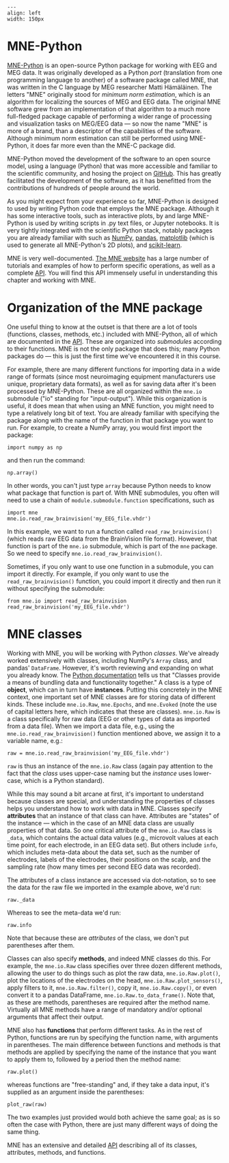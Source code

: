 ```{figure} images/mne_logo.png
---
align: left
width: 150px
```
# MNE-Python

[MNE-Python](https://mne.tools/) is an open-source Python package for working with EEG and MEG data. It was originally developed as a Python *port* (translation from one programming language to another) of a software package called MNE, that was written in the C language by MEG researcher Matti Hämäläinen. The letters "MNE" originally stood for *minimum norm estimation*, which is an algorithm for localizing the sources of MEG and EEG data. The original MNE software grew from an implementation of that algorithm to a much more full-fledged package capable of performing a wider range of processing and visualization tasks on MEG/EEG data — so now the name "MNE" is more of a brand, than a descriptor of the capabilities of the software. Although minimum norm estimation can still be performed using MNE-Python, it does far more even than the MNE-C package did.

MNE-Python moved the development of the software to an open source model, using a language (Python) that was more accessible and familiar to the scientific community, and hosing the project on [GitHub](https://github.com/mne-tools/mne-python). This has greatly facilitated the development of the software, as it has benefitted from the contributions of hundreds of people around the world.

As you might expect from your experience so far, MNE-Python is designed to used by writing Python code that employs the MNE package. Although it has some interactive tools, such as interactive plots, by and large MNE-Python is used by writing scripts in .py text files, or Jupyter notebooks. It is very tightly integrated with the scientific Python stack, notably packages you are already familiar with such as [NumPy](https://numpy.org), [pandas](https://numpy.org), [matplotlib](https://matplotlib.org/) (which is used to generate all MNE-Python's 2D plots), and [scikit-learn](https://scikit-learn.org/stable/).

MNE is very well-documented. [The MNE website](https://mne.tools/stable/index.html) has a large number of tutorials and examples of how to perform specific operations, as well as a complete [API](https://mne.tools/stable/python_reference.html). You will find this API immensely useful in understanding this chapter and working with MNE.

# Organization of the MNE package

One useful thing to know at the outset is that there are a lot of tools (functions, classes, methods, etc.) included with MNE-Python, all of which are documented in the [API](https://mne.tools/stable/python_reference.html). These are organized into *submodules* according to their functions. MNE is not the only package that does this; many Python packages do — this is just the first time we've encountered it in this course. 

For example, there are many different functions for importing data in a wide range of formats (since most neuroimaging equipment manufacturers use unique, proprietary data formats), as well as for saving data after it's been processed by MNE-Python. These are all organized within the `mne.io` submodule ("io" standing for "input-output"). While this organization is useful, it does mean that when using an MNE function, you might need to type a relatively long bit of text. You are already familiar with specifying the package along with the name of the function in that package you want to run. For example, to create a NumPy array, you would first import the package:

    import numpy as np

and then run the command:

    np.array()

In other words, you can't just type `array` because Python needs to know what package that function is part of. With MNE submodules, you often will need to use a chain of `module.submodule.function` specifications, such as

    import mne
    mne.io.read_raw_brainvision('my_EEG_file.vhdr')

In this example, we want to run a function called `read_raw_brainvision()` (which reads raw EEG data from the BrainVision file format). However, that function is part of the `mne.io` submodule, which is part of the `mne` package. So we need to specify `mne.io.read_raw_brainvision()`. 

Sometimes, if you only want to use one function in a submodule, you can import it directly. For example, if you only want to use the `read_raw_brainvision()` function, you could import it directly and then run it without specifying the submodule:

    from mne.io import read_raw_brainvision
    read_raw_brainvision('my_EEG_file.vhdr')

# MNE classes

Working with MNE, you will be working with Python *classes*. We've already worked extensively with classes, including NumPy's `Array` class, and pandas' `DataFrame`. However, it's worth reviewing and expanding on what you already know. The [Python documentation](https://docs.python.org/3/tutorial/classes.html) tells us that "Classes provide a means of bundling data and functionality together." A class is a type of **object**, which can in turn have **instances**. Putting this concretely in the MNE context, one important set of MNE classes are for storing data of different kinds. These include `mne.io.Raw`, `mne.Epochs`, and `mne.Evoked` (note the use of capital letters here, which indicates that these are classes). `mne.io.Raw` is a class specifically for raw data (EEG or other types of data as imported from a data file). When we import a data file, e.g., using the `mne.io.read_raw_brainvision()` function mentioned above, we assign it to a variable name, e.g.:

    raw = mne.io.read_raw_brainvision('my_EEG_file.vhdr')

`raw` is thus an instance of the `mne.io.Raw` class (again pay attention to the fact that the *class* uses upper-case naming but the *instance* uses lower-case, which is a Python standard).

While this may sound a bit arcane at first, it's important to understand because classes are special, and understanding the properties of classes helps you understand how to work with data in MNE. Classes specify **attributes** that an instance of that class can have. Attributes are "states" of the instance — which in the case of an MNE data class are usually properties of that data. So one critical attribute of the `mne.io.Raw` class is `_data`, which contains the actual data values (e.g., microvolt values at each time point, for each electrode, in an EEG data set). But others include `info`, which includes meta-data about the data set, such as the number of electrodes, labels of the electrodes, their positions on the scalp, and the sampling rate (how many times per second EEG data was recorded). 

The attributes of a class instance are accessed via dot-notation, so to see the data for the raw file we imported in the example above, we'd run:

    raw._data

Whereas to see the meta-data we'd run:

    raw.info

Note that because these are *attributes* of the class, we don't put parentheses after them.

Classes can also specify **methods**, and indeed MNE classes do this. For example, the `mne.io.Raw` class specifies over three dozen different methods, allowing the user to do things such as plot the raw data, `mne.io.Raw.plot()`, plot the locations of the electrodes on the head, `mne.io.Raw.plot_sensors()`, apply filters to it, `mne.io.Raw.filter()`, copy it, `mne.io.Raw.copy()`, or even convert it to a pandas DataFrame, `mne.io.Raw.to_data_frame()`. Note that, as these are methods, parentheses are required after the method name. Virtually all MNE methods have a range of mandatory and/or optional arguments that affect their output.

MNE also has **functions** that perform different tasks. As in the rest of Python, functions are run by specifying the function name, with arguments in parentheses. The main difference between functions and methods is that methods are applied by specifying the name of the instance that you want to apply them to, followed by a period then the method name:

    raw.plot()

whereas functions are "free-standing" and, if they take a data input, it's supplied as an argument inside the parentheses:

    plot_raw(raw)

The two examples just provided would both achieve the same goal; as is so often the case with Python, there are just many different ways of doing the same thing.

MNE has an extensive and detailed [API](https://mne.tools/stable/python_reference.html) describing all of its classes, attributes, methods, and functions.
